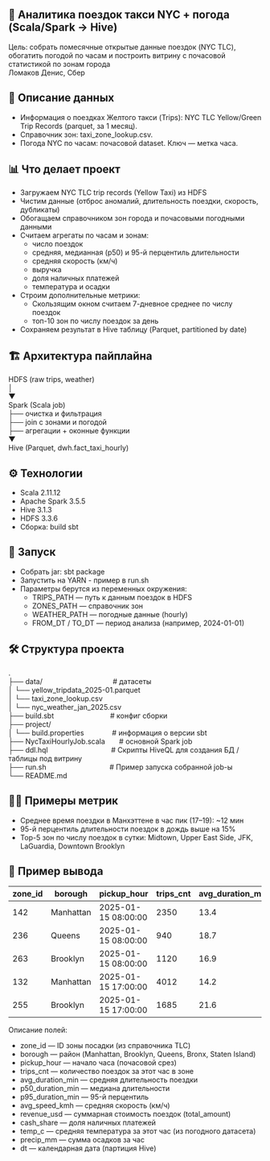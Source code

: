 ## 🚕 Аналитика поездок такси NYC + погода (Scala/Spark → Hive)
Цель: собрать помесячные открытые данные поездок (NYC TLC), обогатить погодой по часам и построить витрину с почасовой статистикой по зонам города\
Ломаков Денис, Сбер
## 📘 Описание данных
  * Информация о поездках Желтого такси (Trips): NYC TLC Yellow/Green Trip Records (parquet, за 1 месяц).
  * Справочник зон: taxi_zone_lookup.csv.
  * Погода NYC по часам: почасовой dataset. Ключ — метка часа.
## 📊 Что делает проект
  * Загружаем NYC TLC trip records (Yellow Taxi) из HDFS
  * Чистим данные (отброс аномалий, длительность поездки, скорость, дубликаты)
  * Обогащаем справочником зон города и почасовыми погодными данными
  * Считаем агрегаты по часам и зонам:
    * число поездок
    * средняя, медианная (p50) и 95-й перцентиль длительности
    * средняя скорость (км/ч)
    * выручка
    * доля наличных платежей
    * температура и осадки
  * Строим дополнительные метрики:
    * Скользящим окном считаем 7-дневное среднее по числу поездок
    * топ-10 зон по числу поездок за день
  * Сохраняем результат в Hive таблицу (Parquet, partitioned by date)
## 🏗 Архитектура пайплайна
HDFS (raw trips, weather)\
 │\
 ▼\
Spark (Scala job)\
  ├── очистка и фильтрация\
  ├── join с зонами и погодой\
  ├── агрегации + оконные функции\
  ▼\
Hive (Parquet, dwh.fact_taxi_hourly)
## ⚙️ Технологии
  * Scala 2.11.12
  * Apache Spark 3.5.5
  * Hive 3.1.3
  * HDFS 3.3.6
  * Сборка: build sbt
## 🚀 Запуск
  * Собрать jar: sbt package
  * Запустить на YARN - пример в run.sh
  * Параметры берутся из переменных окружения:
    * TRIPS_PATH — путь к данным поездок в HDFS
    * ZONES_PATH — справочник зон
    * WEATHER_PATH — погодные данные (hourly)
    * FROM_DT / TO_DT — период анализа (например, 2024-01-01)
## 🛠️ Структура проекта
.\
├── data/&emsp;&emsp;&emsp;&emsp;&emsp;&emsp;&emsp;&emsp;&emsp;&emsp;# датасеты\
│   └── yellow_tripdata_2025-01.parquet\
│   └── taxi_zone_lookup.csv\
│   └── nyc_weather_jan_2025.csv\
├── build.sbt&emsp;&emsp;&emsp;&emsp;&emsp;&emsp;&emsp;&emsp;# конфиг сборки\
├── project/\
│   └── build.properties&emsp;&emsp;&emsp;&emsp;# информация о версии sbt\
├── NycTaxiHourlyJob.scala&emsp;&emsp;# основной Spark job\
├── ddl.hql&emsp;&emsp;&emsp;&emsp;&emsp;&emsp;&emsp;&emsp;&emsp;# Скрипты HiveQL для создания БД / таблицы под витрину\
├── run.sh&emsp;&emsp;&emsp;&emsp;&emsp;&emsp;&emsp;&emsp;&emsp;# Пример запуска собранной job-ы\
└── README.md
## 👨‍🏫 Примеры метрик
  * Среднее время поездки в Манхэттене в час пик (17–19): ~12 мин
  * 95-й перцентиль длительности поездок в дождь выше на 15%
  * Top-5 зон по числу поездок в сутки: Midtown, Upper East Side, JFK, LaGuardia, Downtown Brooklyn
## 🔄 Пример вывода
|zone_id|borough    |pickup_hour        |trips_cnt|avg_duration_min|p50_duration_min|p95_duration_min|avg_speed_kmh|revenue_usd|cash_share|temp_c|precip_mm|dt        |
|-------|----------|--------------------|---------|----------------|----------------|----------------|--------------|----------|-----------|------|---------|----------|
|142    |Manhattan  |2025-01-15 08:00:00|    2350 |           13.4 |            11.0|            29.0|         21.5 |    28350.6 |     0.28 |  -2.0|     0.0 |2025-01-15|
|236    |Queens     |2025-01-15 08:00:00|     940 |           18.7 |            16.0|            42.0|         28.3 |    11700.8 |     0.35 |  -1.8|     0.0 |2025-01-15|
|263    |Brooklyn   |2025-01-15 08:00:00|    1120 |           16.9 |            14.0|            38.0|         24.1 |    13290.4 |     0.31 |  -1.5|     0.0 |2025-01-15|
|132    |Manhattan  |2025-01-15 17:00:00|    4012 |           14.2 |            12.0|            34.0|         19.8 |    49720.1 |     0.25 |   1.2|     0.3 |2025-01-15|
|255    |Brooklyn   |2025-01-15 17:00:00|    1685 |           21.6 |            18.0|            55.0|         22.4 |    20250.5 |     0.38 |   1.5|     0.3 |2025-01-15|

Описание полей:
  * zone_id — ID зоны посадки (из справочника TLC)
  * borough — район (Manhattan, Brooklyn, Queens, Bronx, Staten Island)
  * pickup_hour — начало часа (почасовой срез)
  * trips_cnt — количество поездок за этот час в зоне
  * avg_duration_min — средняя длительность поездки
  * p50_duration_min — медиана длительности
  * p95_duration_min — 95-й перцентиль
  * avg_speed_kmh — средняя скорость (км/ч)
  * revenue_usd — суммарная стоимость поездок (total_amount)
  * cash_share — доля наличных платежей
  * temp_c — средняя температура за этот час (из погодного датасета)
  * precip_mm — сумма осадков за час
  * dt — календарная дата (партиция Hive)
